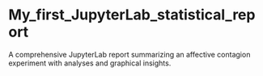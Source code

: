# My_first_JupyterLab_statistical_report
A comprehensive JupyterLab report summarizing an affective contagion experiment with analyses and graphical insights.

